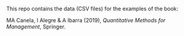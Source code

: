 This repo contains the data (CSV files) for the examples of the book:

MA Canela, I Alegre & A Ibarra (2019), *Quantitative Methods for Management*, Springer.
